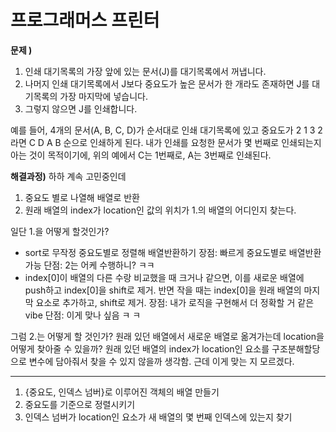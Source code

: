 # 프로그래머스 프린터

**문제 )**

1. 인쇄 대기목록의 가장 앞에 있는 문서(J)를 대기목록에서 꺼냅니다.
2. 나머지 인쇄 대기목록에서 J보다 중요도가 높은 문서가 한 개라도 존재하면 J를 대기목록의 가장 마지막에 넣습니다.
3. 그렇지 않으면 J를 인쇄합니다.

예를 들어, 4개의 문서(A, B, C, D)가 순서대로 인쇄 대기목록에 있고 중요도가 2 1 3 2 라면 C D A B 순으로 인쇄하게 된다. 내가 인쇄를 요청한 문서가 몇 번째로 인쇄되는지 아는 것이 목적이기에, 위의 예에서 C는 1번째로, A는 3번째로 인쇄된다.

**해결과정)**
하하 계속 고민중인데

1. 중요도 별로 나열해 배열로 반환
2. 원래 배열의 index가 location인 값의 위치가 1.의 배열의 어디인지 찾는다.

일단 1.을 어떻게 할것인가?

- sort로 무작정 중요도별로 정렬해 배열반환하기
  장점: 빠르게 중요도별로 배열반환가능
  단점: 2는 어케 수행하니? ㅋㅋ
- index[0]이 배열의 다른 수랑 비교했을 때 크거나 같으면, 이를 새로운 배열에 push하고 index[0]을 shift로 제거. 반면 작을 때는 index[0]을 원래 배열의 마지막 요소로 추가하고, shift로 제거.
  장점: 내가 로직을 구현해서 더 정확할 거 같은 vibe
  단점: 이게 맞나 싶음 ㅋ ㅋ

그럼 2.는 어떻게 할 것인가?
원래 있던 배열에서 새로운 배열로 옮겨가는데 location을 어떻게 찾아줄 수 있을까?
원래 있던 배열의 index가 location인 요소를 구조분해할당으로 변수에 담아줘서 찾을 수 있지 않을까 생각함. 근데 이게 맞는 지 모르겠다.

---

1. {중요도, 인덱스 넘버}로 이루어진 객체의 배열 만들기
2. 중요도를 기준으로 정렬시키기
3. 인덱스 넘버가 location인 요소가 새 배열의 몇 번째 인덱스에 있는지 찾기
